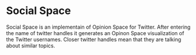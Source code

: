 Social Space
============

Social Space is an implementain of Opinion Space for Twitter. After entering the name of twitter handles it generates an Opinon Space visualization of the Twitter usernames. Closer twitter handles mean that they are talking about similar topics. 